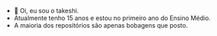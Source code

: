 - 👋 Oi, eu sou o takeshi.
- Atualmente tenho 15 anos e estou no primeiro ano do Ensino Médio.
- A maioria dos repositórios são apenas bobagens que posto.

